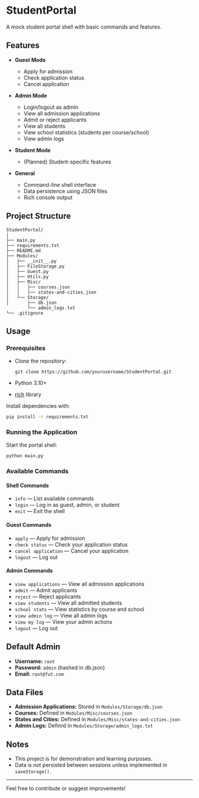 # StudentPortal

A mock student portal shell with basic commands and features.

## Features

- **Guest Mode**
  - Apply for admission
  - Check application status
  - Cancel application

- **Admin Mode**
  - Login/logout as admin
  - View all admission applications
  - Admit or reject applicants
  - View all students
  - View school statistics (students per course/school)
  - View admin logs

- **Student Mode**
  - (Planned) Student-specific features

- **General**
  - Command-line shell interface
  - Data persistence using JSON files
  - Rich console output

## Project Structure

```
StudentPortal/
│
├── main.py
├── requirements.txt
├── README.md
├── Modules/
│   ├── __init__.py
│   ├── FileStorage.py
│   ├── Guest.py
│   ├── Utils.py
│   ├── Misc/
│   │   ├── courses.json
│   │   ├── states-and-cities.json
│   └── Storage/
│       ├── db.json
        └── admin_logs.txt
└── .gitignore
```

## Usage

### Prerequisites

- Clone the repository:

   ```
   git clone https://github.com/yourusername/StudentPortal.git
   ```
- Python 3.10+
- [rich](https://pypi.org/project/rich/) library

Install dependencies with:

```sh
pip install -r requirements.txt
```

### Running the Application

Start the portal shell:

```sh
python main.py
```

### Available Commands

#### Shell Commands

- `info` — List available commands
- `login` — Log in as guest, admin, or student
- `exit` — Exit the shell

#### Guest Commands

- `apply` — Apply for admission
- `check status` — Check your application status
- `cancel application` — Cancel your application
- `logout` — Log out

#### Admin Commands

- `view applications` — View all admission applications
- `admit` — Admit applicants
- `reject` — Reject applicants
- `view students` — View all admitted students
- `school stats` — View statistics by course and school
- `view admin log` — View all admin logs
- `view my log` — View your admin actions
- `logout` — Log out

## Default Admin

- **Username:** `root`
- **Password:** `admin` (hashed in db.json)
- **Email:** `root@fut.com`

## Data Files

- **Admission Applications:** Stored in `Modules/Storage/db.json`
- **Courses:** Defined in `Modules/Misc/courses.json`
- **States and Cities:** Defined in `Modules/Misc/states-and-cities.json`
- **Admin Logs:** Definrd in `Modules/Storage/admin_logs.txt`

## Notes

- This project is for demonstration and learning purposes.
- Data is not persisted between sessions unless implemented in `saveStorage()`.

---

Feel free to contribute or suggest improvements!
